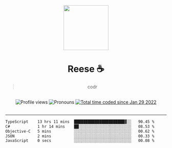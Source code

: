 <div align='center'>
  <img src='https://avatars.githubusercontent.com/u/73779441?v=4' width='140' height='140' />
  <h1>Reese ☕️</h1>
  <blockquote>codr</blockquote>
  
  <br />
  
  <img alt="Profile views" src="https://komarev.com/ghpvc/?username=ruffpuff1" />
  <img alt='Pronouns' src='https://img.shields.io/endpoint?url=https://pronoundb.org/shields/61181f81be124c42b207bffd' />
  <a href="https://wakatime.com/@72bf611d-9557-4a85-aa1d-46f6a3346744"><img src="https://wakatime.com/badge/user/72bf611d-9557-4a85-aa1d-46f6a3346744.svg" alt="Total time coded since Jan 29 2022" /></a>
</div><br />

<hr />

<!--START_SECTION:waka-->

```txt
TypeScript    13 hrs 11 mins  ██████████████████████▓░░   90.45 %
C#            1 hr 14 mins    ██░░░░░░░░░░░░░░░░░░░░░░░   08.53 %
Objective-C   5 mins          ░░░░░░░░░░░░░░░░░░░░░░░░░   00.62 %
JSON          2 mins          ░░░░░░░░░░░░░░░░░░░░░░░░░   00.33 %
JavaScript    0 secs          ░░░░░░░░░░░░░░░░░░░░░░░░░   00.08 %
```

<!--END_SECTION:waka-->
